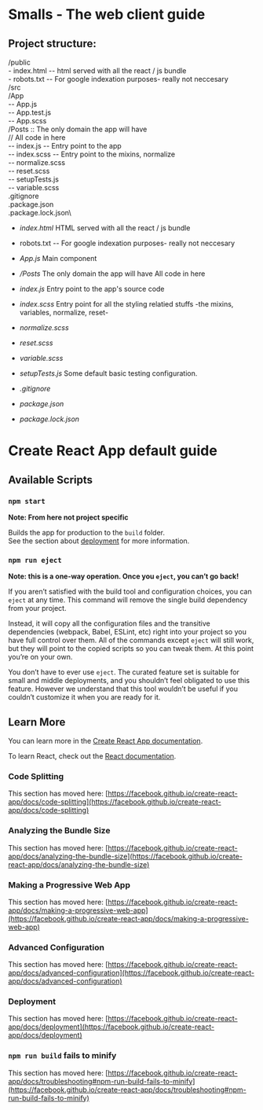 # Smalls - The web client guide

## Project structure:
  /public\
    - index.html -- html served with all the react / js bundle\
    - robots.txt -- For google indexation purposes- really not neccesary\
  /src\
    /App\
    -- App.js\
    -- App.test.js\
    -- App.scss\
    /Posts :: The only domain the app will have\
      // All code in here\
    -- index.js -- Entry point to the app\
    -- index.scss -- Entry point to the mixins, normalize\
    -- normalize.scss\
    -- reset.scss\
    -- setupTests.js\
    -- variable.scss\
  .gitignore\
  .package.json\
  .package.lock.json\


- *index.html*
HTML served with all the react / js bundle 
- robots.txt -- For google indexation purposes- really not neccesary

- *App.js*
Main component

- */Posts*
The only domain the app will have
All code in here

- *index.js*
Entry point to the app's source code 

- *index.scss*
Entry point for all the styling relatied stuffs -the mixins, variables, normalize, reset-

- *normalize.scss*
- *reset.scss*
- *variable.scss*

- *setupTests.js*
Some default basic testing configuration.
 
- *.gitignore*
- *package.json*
- *package.lock.json*


# Create React App default guide
## Available Scripts
### `npm start`

**Note: From here not project specific** 

Builds the app for production to the `build` folder.\
See the section about [deployment](https://facebook.github.io/create-react-app/docs/deployment) for more information.

### `npm run eject`

**Note: this is a one-way operation. Once you `eject`, you can’t go back!**

If you aren’t satisfied with the build tool and configuration choices, you can `eject` at any time. This command will remove the single build dependency from your project.

Instead, it will copy all the configuration files and the transitive dependencies (webpack, Babel, ESLint, etc) right into your project so you have full control over them. All of the commands except `eject` will still work, but they will point to the copied scripts so you can tweak them. At this point you’re on your own.

You don’t have to ever use `eject`. The curated feature set is suitable for small and middle deployments, and you shouldn’t feel obligated to use this feature. However we understand that this tool wouldn’t be useful if you couldn’t customize it when you are ready for it.

## Learn More

You can learn more in the [Create React App documentation](https://facebook.github.io/create-react-app/docs/getting-started).

To learn React, check out the [React documentation](https://reactjs.org/).

### Code Splitting

This section has moved here: [https://facebook.github.io/create-react-app/docs/code-splitting](https://facebook.github.io/create-react-app/docs/code-splitting)

### Analyzing the Bundle Size

This section has moved here: [https://facebook.github.io/create-react-app/docs/analyzing-the-bundle-size](https://facebook.github.io/create-react-app/docs/analyzing-the-bundle-size)

### Making a Progressive Web App

This section has moved here: [https://facebook.github.io/create-react-app/docs/making-a-progressive-web-app](https://facebook.github.io/create-react-app/docs/making-a-progressive-web-app)

### Advanced Configuration

This section has moved here: [https://facebook.github.io/create-react-app/docs/advanced-configuration](https://facebook.github.io/create-react-app/docs/advanced-configuration)

### Deployment

This section has moved here: [https://facebook.github.io/create-react-app/docs/deployment](https://facebook.github.io/create-react-app/docs/deployment)

### `npm run build` fails to minify

This section has moved here: [https://facebook.github.io/create-react-app/docs/troubleshooting#npm-run-build-fails-to-minify](https://facebook.github.io/create-react-app/docs/troubleshooting#npm-run-build-fails-to-minify)
